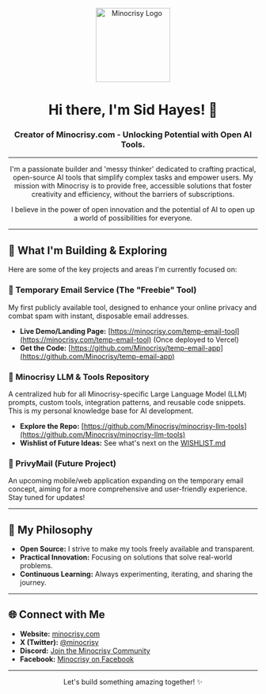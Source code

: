 <p align="center">
  <img src="https://www.minocrisy.com/logo.png" alt="Minocrisy Logo" width="150">
</p>

<h1 align="center">Hi there, I'm Sid Hayes! 👋</h1>
<h3 align="center">Creator of Minocrisy.com - Unlocking Potential with Open AI Tools.</h3>

---

<p align="center">
  I'm a passionate builder and 'messy thinker' dedicated to crafting practical, open-source AI tools that simplify complex tasks and empower users. My mission with Minocrisy is to provide free, accessible solutions that foster creativity and efficiency, without the barriers of subscriptions.
</p>

<p align="center">
  I believe in the power of open innovation and the potential of AI to open up a world of possibilities for everyone.
</p>

---

## 🚀 What I'm Building & Exploring

Here are some of the key projects and areas I'm currently focused on:

### 📧 Temporary Email Service (The "Freebie" Tool)

My first publicly available tool, designed to enhance your online privacy and combat spam with instant, disposable email addresses.

-   **Live Demo/Landing Page:** [https://minocrisy.com/temp-email-tool](https://minocrisy.com/temp-email-tool) (Once deployed to Vercel)
-   **Get the Code:** [https://github.com/Minocrisy/temp-email-app](https://github.com/Minocrisy/temp-email-app)

### 🧠 Minocrisy LLM & Tools Repository

A centralized hub for all Minocrisy-specific Large Language Model (LLM) prompts, custom tools, integration patterns, and reusable code snippets. This is my personal knowledge base for AI development.

-   **Explore the Repo:** [https://github.com/Minocrisy/minocrisy-llm-tools](https://github.com/Minocrisy/minocrisy-llm-tools)
-   **Wishlist of Future Ideas:** See what's next on the [WISHLIST.md](https://github.com/Minocrisy/minocrisy-llm-tools/blob/main/WISHLIST.md)

### 📱 PrivyMail (Future Project)

An upcoming mobile/web application expanding on the temporary email concept, aiming for a more comprehensive and user-friendly experience. Stay tuned for updates!

---

## 🌱 My Philosophy

*   **Open Source:** I strive to make my tools freely available and transparent.
*   **Practical Innovation:** Focusing on solutions that solve real-world problems.
*   **Continuous Learning:** Always experimenting, iterating, and sharing the journey.

---

## 🌐 Connect with Me

*   **Website:** [minocrisy.com](https://www.minocrisy.com/home)
*   **X (Twitter):** [@minocrisy](https://x.com/minocrisy)
*   **Discord:** [Join the Minocrisy Community](https://discord.com/channels/1170247627200278618/1170318890652418080)
*   **Facebook:** [Minocrisy on Facebook](https://www.facebook.com/profile.php?id=61553522281276&mibextid=ZbWKwL)

---

<p align="center">
  Let's build something amazing together! ✨
</p>
